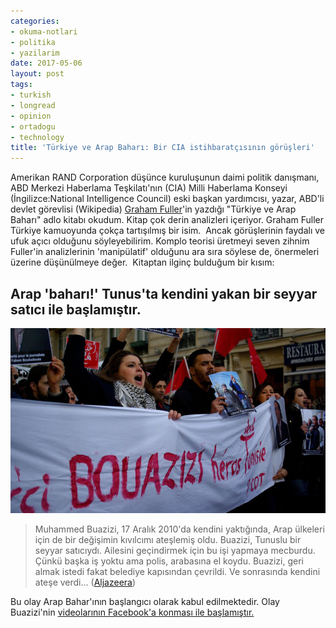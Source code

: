 ```yaml
---
categories:
- okuma-notlari
- politika
- yazilarim
date: 2017-05-06
layout: post
tags:
- turkish
- longread
- opinion
- ortadogu
- technology
title: 'Türkiye ve Arap Baharı: Bir CIA istihbaratçısının görüşleri'
---
```


Amerikan RAND Corporation düşünce kuruluşunun daimi politik danışmanı, ABD Merkezi Haberlama Teşkilatı'nın (CIA) Milli Haberlama Konseyi (İngilizce:National Intelligence Council) eski başkan yardımcısı, yazar, ABD'li devlet görevlisi (Wikipedia) [Graham Fuller](https://tr.wikipedia.org/wiki/Graham_Fuller)'in yazdığı "Türkiye ve Arap Baharı" adlo kitabı okudum. Kitap çok derin analizleri içeriyor. Graham Fuller Türkiye kamuoyunda çokça tartışılmış bir isim.  Ancak görüşlerinin faydalı ve ufuk açıcı olduğunu söyleyebilirim. Komplo teorisi üretmeyi seven zihnim Fuller'in analizlerinin 'manipülatif' olduğunu ara sıra söylese de, önermeleri üzerine düşünülmeye değer.  Kitaptan ilginç bulduğum bir kısım:

## Arap 'baharı!' Tunus'ta kendini yakan bir seyyar satıcı ile başlamıştır.

![tunus-devrim-buazizi.jpg](/images/tunus-devrim-buazizi.jpg)

> Muhammed Buazizi, 17 Aralık 2010'da kendini yaktığında, Arap ülkeleri için de bir değişimin kıvılcımı ateşlemiş oldu. Buazizi, Tunuslu bir seyyar satıcıydı. Ailesini geçindirmek için bu işi yapmaya mecburdu. Çünkü başka iş yoktu ama polis, arabasına el koydu. Buazizi, geri almak istedi fakat belediye kapısından çevrildi. Ve sonrasında kendini ateşe verdi... ([Aljazeera](http://www.aljazeera.com.tr/haber/atesin-yandigi))

Bu olay Arap Bahar'ının başlangıcı olarak kabul edilmektedir. Olay Buazizi'nin [videolarının Facebook'a konması ile başlamıştır.](http://www.aljazeera.com.tr/haber/atesin-yandigi)
